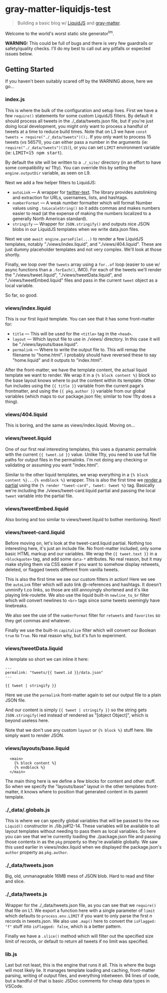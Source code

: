 # gray-matter-liquidjs-test

> Building a basic blog w/ [LiquidJS](http://npm.im/liquidjs) and [gray-matter](http://npm.im/gray-matter).

Welcome to the world's worst static site generator<sup>tm</sup>.

**WARNING:** This could be full of bugs and there is very few guardrails or safety/quality checks. I'll do my best to call out any pitfalls or expected issues below.

## Getting Started

If you haven't been suitably scared off by the WARNING above, here we go...

### index.js

This is where the bulk of the configuration and setup lives. First we have a few `require()` statements for some custom LiquidJS filters. By default it should process all tweets in the ./_data/tweets.json file, but if you're just doing local development, you might only want to process a handful of tweets at a time to reduce build times. Note that on L3 we have `const tweets = require("./_data/tweets")();`. If you only want to process 15 tweets (vs 56571), you can either pass a number in the arguments (ie: `require("./_data/tweets")(15)`), or you can set `LIMIT` environment variable (ie: <kbd>LIMIT=15 npm start</kbd>).

By default the site will be written to a `./_site/` directory (in an effort to have some compatibility w/ 11ty). You can override this by setting the `engine.outputDir` variable, as seen on L9.

Next we add a few helper filters to LiquidJS:
- `autoLink` &mdash; A wrapper for [twitter-text](https://www.npmjs.com/package/twitter-text). The library provides autolinking and extraction for URLs, usernames, lists, and hashtags.
- `numberFormat` &mdash; A weak number formatter which will format Number values using `.toLocaleString()` so it adds commas and makes numbers easier to read (at the expense of making the numbers localized to a generally North American standard).
- `stringify` &mdash; Wrapper for `JSON.stringify()` and outputs nice JSON blobs in our LiquidJS templates when we write data.json files.

Next we use `await engine.parseFile(...)` to render a few LiquidJS templates, notably "./views/index.liquid", and "./views/404.liquid". These are just dummy placeholder templates and not very complex. We'll look at those shortly.

Finally, we loop over the `tweets` array using a `for..of` loop (easier to use w/ async functions than a `.forEach()`, IMO). For each of the tweets we'll render the "./views/tweet.liquid", "./views/tweetData.liquid", and "./views/tweetEmbed.liquid" files and pass in the current `tweet` object as a local variable.

So far, so good.

### views/index.liquid

This is our first liquid template. You can see that it has some front-matter for:
- `title` &mdash; This will be used for the `<title>` tag in the `<head>`.
- `layout` &mdash; Which layout file to use in ./views/ directory. In this case it will be "./views/layouts/base.liquid".
- `permalink` &mdash; Where to write the output file to. This will remap the filename to "home.html". I probably should have reversed these to say "home.liquid" and it outputs to "index.html".

After the front-matter, we have the template content, the actual liquid template we want to render. We wrap it in a `{% block content %}` block so the base layout knows where to put the content within its template. Other fun includes using the `{{ title }}` variable from the current page's frontmatter, and using the `{{ pkg.author }}` variable from our global variables (which maps to our package.json file; similar to how 11ty does a thing).

### views/404.liquid

This is boring, and the same as views/index.liquid. Moving on...

### views/tweet.liquid

One of our first real interesting templates, this uses a dyanamic permalink with the current `{{ tweet.id }}` value. Unlike 11ty, you need to use full file paths for output files in the permalinks. I'm not doing any checking or validating or assuming you want "index.html".

Similar to the other liquid templates, we wrap everything in a `{% block content %}...{% endblock %}` wrapper. This is also the first time we [render a partial](https://liquidjs.com/tags/render.html) using the `{% render "tweet-card", tweet: tweet %}` tag. Basically we're including the ./views/tweet-card.liquid partial and passing the local `tweet` variable into the partial file.

### views/tweetEmbed.liquid

Also boring and too similar to views/tweet.liquid to bother mentioning. Next!

### views/tweet-card.liquid

Before moving on, let's look at the tweet-card.liquid partial. Nothing too interesting here, it's just an include file. No front-matter included, only some basic HTML markup and our variables. We wrap the `{{ tweet.text }}` in a `<blockquote>` tag, and add some `data-*` attributes. No real reason, but it may make styling them via CSS easier if you want to somehow display retweets, deleted, or flagged tweets different from vanilla tweets.

This is also the first time we see our custom filters in action! Here we see the `autoLink` filter which will auto link @-references and hashtags. It doesn't unminify t.co links, so those are still annoyingly shortened and it's like playing link-roulette. We also use the liquid built-in `newline_to_br` filter which will convert newlines to `<br>` tags since some tweets seemingly have linebreaks.

We also see the use of the `numberFormat` filter for `retweets` and `favorites` so they get commas and whatever.

Finally we use the built-in `capitalize` filter which will convert our Boolean `true` to `True`. No real reason why, but it's fun to experiment.

### views/tweetData.liquid

A template so short we can inline it here:

```liquid
---
permalink: "tweets/{{ tweet.id }}/data.json"
---

{{ tweet | stringify }}
```

Here we use the `permalink` front-matter again to set our output file to a plain JSON file.

And our content is simply `{{ tweet | stringify }}` so the string gets `JSON.stringify()`ed instead of rendered as "[object Object]", which is beyond useless here.

Note that we don't use any custom `layout` or `{% block %}` stuff here. We simply want to render JSON.

### views/layouts/base.liquid

```liquid
  <main>
    {% block content %}
    {% endblock %}
  </main>
```

The main thing here is we define a few blocks for content and other stuff. So when we specify the "layouts/base" layout in the other templates front-matter, it knows where to position that generated content in its parent template.

### ./_data/.globals.js

This is where we can specify global variables that will be passed to the `new Liquid()` constructor in ./lib.js#12-14. These variables will be available to all layout templates without needing to pass them as local variables. So here you can see that we're currently loading the ./package.json file and passing those contents in as the `pkg` property so they're available globally. We saw this used earlier in views/index.liquid when we displayed the package.json's `author` property as `pkg.author`.

### ./_data/tweets.json

Big, old, unmanageable 16MB mess of JSON blob. Hard to read and filter and slice.

### ./_data/tweets.js

Wrapper for the ./_data/tweets.json file, as you can see that we `require()` that file on L1. We export a function here with a single parameter of `limit` which defaults to `process.env.LIMIT` if you want to only parse the first _n_ records in tweets.json. We also use `.map()` here to convert the `isFlagged: "f"` stuff into `isFlagged: false`, which is a better pattern.

Finally we have a `.slice()` method which will filter out the specified size limit of records, or default to return all tweets if no limit was specified.

### lib.js

Last but not least, this is the engine that runs it all. This is where the bugs will most likely lie. It manages template loading and caching, front-matter parsing, writing of output files, and everything inbetween. 94 lines of code, but a handful of that is basic JSDoc comments for cheap data types in VSCode.
